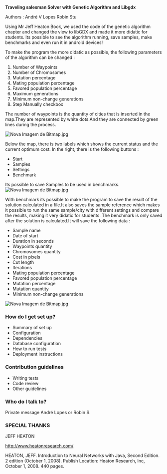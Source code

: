 **Traveling salesman Solver with Genetic Algorithm and Libgdx** 

Authors : 
André V Lopes
Robin Stu

Using Mr Jeff Heaton Book, we used the code of the genetic algorithm chapter and changed the view to libGDX and made it more didatic for students.
Its possible to see the algorithm running, save samples, make benchmarks and even run it in android devices! 

To make the program the more didatic as possible, the following parameters of the algorithm can be changed :

1. Number of Waypoints
2. Number of Chromosomes
3. Mutation percentage
4. Mating population percentage
5. Favored population percentage
7. Maximum generations
8. Minimum non-change generations
9. Step Manually checkbox

The number of waypoints is the quantity of cities that is inserted in the map.They are represented by white dots.And they are connected by green lines during the process.

![Nova Imagem de Bitmap.jpg](https://bitbucket.org/repo/egL9o4/images/1237400943-Nova%20Imagem%20de%20Bitmap.jpg)

Below the map, there is two labels which shows the current status and the current optimum cost.
In the right, there is the following buttons :
* Start
* Samples
* Settings
* Benchmark

Its  possible to save Samples to be used in benchmarks.
![Nova Imagem de Bitmap.jpg](https://bitbucket.org/repo/egL9o4/images/1790321101-Nova%20Imagem%20de%20Bitmap.jpg)


With benchmark its possible to make the program to save the result of the solution calculated in a file.It also saves the sample reference which makes it possible to run the same sample/city with different settings and compare the results, making it very didatic for students.
The benchmark is only saved after the solution is calculated.It will save the following data :

* Sample name
* Date of start
* Duration in seconds
* Waypoints quantity
* Chromosomes quantity
* Cost in pixels
* Cut length
* Iterations
* Mating population percentage
* Favored population percentage
* Mutation percentage
* Mutation quantity
* Minimum non-change generations

![Nova Imagem de Bitmap.jpg](https://bitbucket.org/repo/egL9o4/images/2563788321-Nova%20Imagem%20de%20Bitmap.jpg)


### How do I get set up? ###

* Summary of set up
* Configuration
* Dependencies
* Database configuration
* How to run tests
* Deployment instructions

### Contribution guidelines ###

* Writing tests
* Code review
* Other guidelines

### Who do I talk to? ###

Private message André Lopes or Robin S.


###  SPECIAL THANKS  ###

JEFF HEATON

http://www.heatonresearch.com/

HEATON, JEFF. Introduction to Neural Networks with Java, Second Edition. 2 edition (October 1, 2008). Publish Location: Heaton Research, Inc, October 1, 2008. 440 pages.